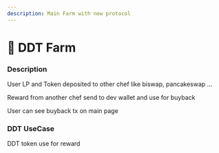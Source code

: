 ```yaml
---
description: Main Farm with new protocol
---
```


# 🚜 DDT Farm

### Description

User LP and Token deposited to other chef like biswap, pancakeswap ...&#x20;

Reward from another chef send to dev wallet and use for buyback

User can see buyback tx on main page

### DDT UseCase

DDT token use for reward&#x20;

